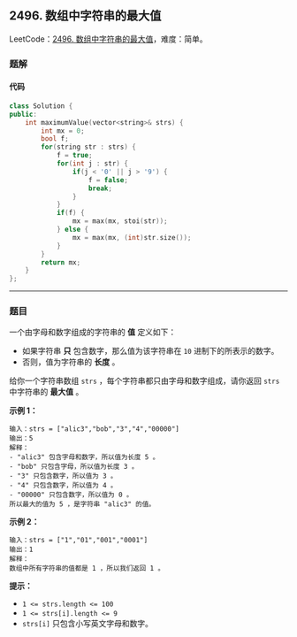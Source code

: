 ## 2496. 数组中字符串的最大值

LeetCode：[2496. 数组中字符串的最大值](https://leetcode.cn/problems/maximum-value-of-a-string-in-an-array/)，难度：简单。

### 题解

#### 代码

```c++
class Solution {
public:
    int maximumValue(vector<string>& strs) {
        int mx = 0;
        bool f;
        for(string str : strs) {
            f = true;
            for(int j : str) {
                if(j < '0' || j > '9') {
                    f = false;
                    break;
                }
            }
            if(f) {
                mx = max(mx, stoi(str));
            } else {
                mx = max(mx, (int)str.size());
            }
        }
        return mx;
    }
};
```



---



### 题目

一个由字母和数字组成的字符串的 **值** 定义如下：

- 如果字符串 **只** 包含数字，那么值为该字符串在 `10` 进制下的所表示的数字。
- 否则，值为字符串的 **长度** 。

给你一个字符串数组 `strs` ，每个字符串都只由字母和数字组成，请你返回 `strs` 中字符串的 **最大值** 。

 

**示例 1：**

```
输入：strs = ["alic3","bob","3","4","00000"]
输出：5
解释：
- "alic3" 包含字母和数字，所以值为长度 5 。
- "bob" 只包含字母，所以值为长度 3 。
- "3" 只包含数字，所以值为 3 。
- "4" 只包含数字，所以值为 4 。
- "00000" 只包含数字，所以值为 0 。
所以最大的值为 5 ，是字符串 "alic3" 的值。
```

**示例 2：**

```
输入：strs = ["1","01","001","0001"]
输出：1
解释：
数组中所有字符串的值都是 1 ，所以我们返回 1 。
```

 

**提示：**

- `1 <= strs.length <= 100`
- `1 <= strs[i].length <= 9`
- `strs[i]` 只包含小写英文字母和数字。


